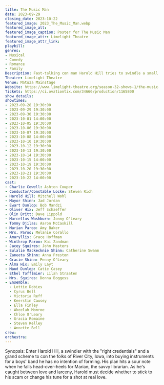 ```yaml
---
title: The Music Man
date: 2023-09-29
closing_date: 2023-10-22
featured_image: 2023_The_Music_Man.webp
featured_image_alt: 
featured_image_caption: Poster for The Music Man
featured_image_attr: Limelight Theatre
featured_image_attr_link: 
playbill:
genres:
- Musical
- Comedy
- Romance
- Family
Description: Fast-talking con man Harold Hill tries to swindle a small Iowa town with a marching band scheme, but love makes him change his tune.
Theatre: Limelight Theatre
Venue: Matuza Mainstage
Website: https://www.limelight-theatre.org/season-32-shows-1/the-music-man
Tickets: https://ci.ovationtix.com/34666/production/1165800
show_details: 
showtimes:
- 2023-09-28 19:30:00
- 2023-09-29 19:30:00
- 2023-09-30 19:30:00
- 2023-10-01 14:00:00
- 2023-10-05 19:30:00
- 2023-10-06 19:30:00
- 2023-10-07 19:30:00
- 2023-10-08 14:00:00
- 2023-10-10 19:30:00
- 2023-10-12 19:30:00
- 2023-10-13 19:30:00
- 2023-10-14 19:30:00
- 2023-10-15 14:00:00
- 2023-10-19 19:30:00
- 2023-10-20 19:30:00
- 2023-10-21 19:30:00
- 2023-10-22 14:00:00
cast:
- Charlie Cowell: Ashton Couper
- Conductor/Constable Locke: Steven Rich
- Harold Hill: Mitchell Wohl
- Mayor Shinn: Jad Jordan
- Ewart Dunlop: Bob Mandzi
- Oliver Hix: Jeff Schaeffer
- Olin Britt: Dave Lippold
- Marcellus Washburn: Jonny O'Leary
- Tommy Djilas: Aaron McCaskill
- Marian Paroo: Amy Baker
- Mrs. Paroo: Melanie Corallo
- Amaryllis: Grace Hoffman
- Winthrop Paroo: Kai Zandman
- Jacey Squires: John Masters
- Eulalie Mackecknie Shinn: Catherine Swann
- Zaneeta Shinn: Anna Preston
- Gracie Shinn: Penny O'Leary
- Alma Hix: Emily Layt
- Maud Dunlop: Catie Casey
- Ethel Tofflmier: Lilah Straaten
- Mrs. Squires: Donna Boggess
- Ensemble:
  - Lottie Dobies
  - Cyrus Bell
  - Victoria Reff
  - Keerstin Causey
  - Ella Finley
  - Akeelah Monroe
  - Chloe O'Leary
  - Gracia Romaine
  - Steven Kelley
  - Annette Bell
crew:
orchestra:
---
```

Synopsis: Enter Harold Hill, a swindler with the "right credentials" and a grand scheme to con the folks of River City, Iowa, into buying instruments for a boys' band he has no intention of forming. His plan hits a sour note when he falls head-over-heels for Marian, the savvy librarian. As he's caught between love and larceny, Harold must decide whether to stick to his scam or change his tune for a shot at real love.